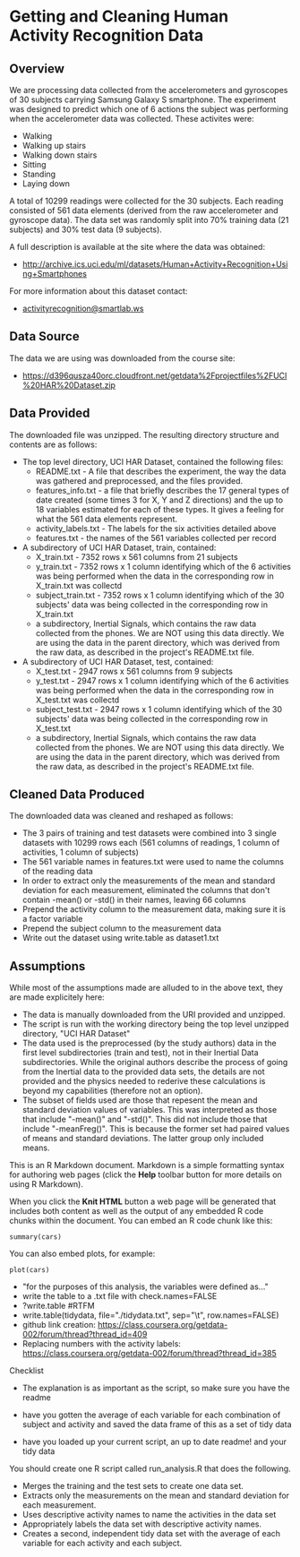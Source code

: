 Getting and Cleaning Human Activity Recognition Data 
====================================================

## Overview

We are processing data collected from the accelerometers and gyroscopes of 30 subjects carrying Samsung Galaxy S smartphone. The experiment was designed to predict which one of 6 actions the subject was performing when the accelerometer data was collected. These activites were: 
* Walking
* Walking up stairs
*	Walking down stairs
*	Sitting
*	Standing
*	Laying down

A total of 10299 readings were collected for the 30 subjects. Each reading consisted of 561 data elements (derived from the raw accelerometer and gyroscope data). The data set was randomly split into 70% training data (21 subjects) and 30% test data (9 subjects).

A full description is available at the site where the data was obtained: 
* http://archive.ics.uci.edu/ml/datasets/Human+Activity+Recognition+Using+Smartphones 

For more information about this dataset contact: 
* activityrecognition@smartlab.ws

## Data Source
The data we are using was downloaded from the course site:
* https://d396qusza40orc.cloudfront.net/getdata%2Fprojectfiles%2FUCI%20HAR%20Dataset.zip 

## Data Provided
The downloaded file was unzipped. The resulting directory structure and contents are as follows:
* The top level directory, UCI HAR Dataset, contained the following files:
  * README.txt - A file that describes the experiment, the way the data was gathered and preprocessed, and the files provided.
  * features_info.txt - a file that briefly describes the 17 general types of date created (some times 3 for X, Y and Z directions) and the up to 18 variables estimated for each of these types. It gives a feeling for what the 561 data elements represent.
  * activity_labels.txt - The labels for the six activities detailed above
  * features.txt - the names of the 561 variables collected per record
* A subdirectory of UCI HAR Dataset, train, contained:
  * X_train.txt - 7352 rows x 561 columns from 21 subjects
  * y_train.txt - 7352 rows x 1 column identifying which of the 6 activities was being performed when the data in the corresponding row in X_train.txt was collectd
  * subject_train.txt - 7352 rows x 1 column identifying which of the 30 subjects' data was being collected in the corresponding row in X_train.txt
  * a subdirectory, Inertial Signals, which contains the raw data collected from the phones. We are NOT using this data directly. We are using the data in the parent directory, which was derived from the raw data, as described in the project's README.txt file.
* A subdirectory of UCI HAR Dataset, test, contained:
  * X_test.txt - 2947 rows x 561 columns from 9 subjects
  * y_test.txt - 2947 rows x 1 column identifying which of the 6 activities was being performed when the data in the corresponding row in X_test.txt was collectd
  * subject_test.txt - 2947 rows x 1 column identifying which of the 30 subjects' data was being collected in the corresponding row in X_test.txt
  * a subdirectory, Inertial Signals, which contains the raw data collected from the phones. We are NOT using this data directly. We are using the data in the parent directory, which was derived from the raw data, as described in the project's README.txt file.
  
## Cleaned Data Produced
The downloaded data was cleaned and reshaped as follows:
* The 3 pairs of training and test datasets were combined into 3 single datasets with 10299 rows each (561 columns of readings, 1 column of activities, 1 column of subjects)
* The 561 variable names in features.txt were used to name the columns of the reading data
* In order to extract only the measurements of the mean and standard deviation for each measurement, eliminated the columns that don't contain -mean() or -std() in their names, leaving 66 columns
* Prepend the activity column to the measurement data, making sure it is a factor variable
* Prepend the subject column to the measurement data
* Write out the dataset using write.table as dataset1.txt

## Assumptions
While most of the assumptions made are alluded to in the above text, they are made explicitely here:
* The data is manually downloaded from the URI provided and unzipped.
* The script is run with the working directory being the top level unzipped directory, "UCI HAR Dataset"
* The data used is the preprocessed (by the study authors) data in the first level subdirectories (train and test), not in their Inertial Data subdirectories. While the original authors describe the process of going from the Inertial data to the provided data sets, the details are not provided and the physics needed to rederive these calculations is beyond my capabilities (therefore not an option).
* The subset of fields used are those that repesent the mean and standard deviation values of variables. This was interpreted as those that include "-mean()" and "-std()". This did not include those that include "-meanFreg()". This is because the former set had paired values of means and standard deviations. The latter group only included means.






This is an R Markdown document. Markdown is a simple formatting syntax for authoring web pages (click the **Help** toolbar button for more details on using R Markdown).

When you click the **Knit HTML** button a web page will be generated that includes both content as well as the output of any embedded R code chunks within the document. You can embed an R code chunk like this:

```{r}
summary(cars)
```

You can also embed plots, for example:

```{r fig.width=7, fig.height=6}
plot(cars)
```

* "for the purposes of this analysis, the variables were defined as..."
*  write the table to a .txt file with check.names=FALSE
* ?write.table   #RTFM
* write.table(tidydata, file="./tidydata.txt", sep="\t", row.names=FALSE)
* github link creation: https://class.coursera.org/getdata-002/forum/thread?thread_id=409
* Replacing numbers with the activity labels: https://class.coursera.org/getdata-002/forum/thread?thread_id=385


Checklist
* The explanation is as important as the script, so make sure you have the readme

* have you gotten the average of each variable for each combination of subject and activity and saved the data frame of this as a set of tidy data
* have you loaded up your current script, an up to date readme! and your tidy data

You should create one R script called run_analysis.R that does the following. 
* Merges the training and the test sets to create one data set.
* Extracts only the measurements on the mean and standard deviation for each measurement. 
* Uses descriptive activity names to name the activities in the data set
* Appropriately labels the data set with descriptive activity names. 
* Creates a second, independent tidy data set with the average of each variable for each activity and each subject. 